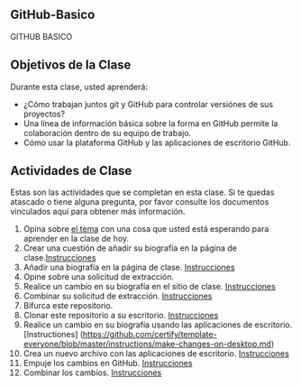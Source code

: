 ## GitHub-Basico
GITHUB BASICO

## Objetivos de la Clase

Durante esta clase, usted aprenderá:
- ¿Cómo trabajan juntos git y GitHub para controlar versiónes de sus proyectos?
- Una línea de información básica sobre la forma en GitHub permite la colaboración dentro de su equipo de trabajo.
- Cómo usar la plataforma GitHub y las aplicaciones de escritorio GitHub.

## Actividades de Clase

Estas son las actividades que se completan en esta clase. Si te quedas atascado o tiene alguna pregunta, por favor consulte los documentos vinculados aquí para obtener más información.

1. Opina sobre [el tema](https://github.com/certify/template-everyone/issues/1) con una cosa que usted está esperando para aprender en la clase de hoy.
2. Crear una cuestión de añadir su biografía en la página de clase.[Instrucciones](https://github.com/certify/template-everyone/blob/master/instructions/create-issue.md)
3. Añadir una biografía en la página de clase. [Instrucciones](https://github.com/certify/template-everyone/blob/master/instructions/add-file-on-github.md)
4. Opine sobre una solicitud de extracción.
5. Realice un cambio en su biografía en el sitio de clase. [Instrucciones](https://github.com/certify/template-everyone/blob/master/instructions/changing-files-on-GitHub.md)
6. Combinar su solicitud de extracción. [Instrucciones](https://github.com/certify/template-everyone/blob/master/instructions/merge-your-pull-request.md)
7. Bifurca este repositorio.
8. Clonar este repositorio a su escritorio.  [Instrucciones](https://github.com/certify/template-everyone/blob/master/instructions/clone-a-repo.md)
9. Realice un cambio en su biografía usando las aplicaciones de escritorio. [Instructiones] (https://github.com/certify/template-everyone/blob/master/instructions/make-changes-on-desktop.md)
10. Crea un nuevo archivo con las aplicaciones de escritorio. [Instrucciones](https://github.com/certify/template-everyone/blob/master/instructions/new-file-on-desktop.md)
11. Empuje los cambios en GitHub.  [Instrucciones](https://github.com/certify/template-everyone/blob/master/instructions/push-changes-desktop.md)
12. Combinar los cambios. [Instrucciones](https://github.com/certify/template-everyone/blob/master/instructions/merge-your-pull-request.md)
